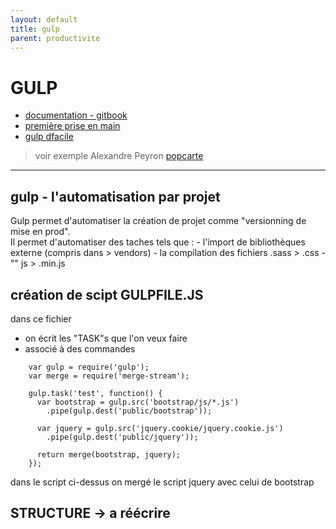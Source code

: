 ```yaml
---
layout: default
title: gulp
parent: productivite
---
```


# GULP

 - [documentation - gitbook](https://gulpjs.org/)
 - [première prise en main](http://mnemotix.github.io/gulp-tuto/)
 - [gulp dfacile](https://la-cascade.io/gulp-pour-les-debutants/)

> voir exemple Alexandre Peyron [popcarte](https://www.popcarte.com/)

--------


## gulp -  l'automatisation par projet
Gulp permet d'automatiser la création de projet comme "versionning de mise en prod".<br>
Il permet d'automatiser des taches tels que :
    - l'import de bibliothèques externe (compris dans > vendors)
    - la compilation des fichiers .sass > .css
    - "" js > .min.js

## création de scipt GULPFILE.JS    
dans ce fichier 
- on écrit les "TASK"s que l'on veux faire 
- associé à des commandes

```
    var gulp = require('gulp');
    var merge = require('merge-stream');
    
    gulp.task('test', function() {
      var bootstrap = gulp.src('bootstrap/js/*.js')
        .pipe(gulp.dest('public/bootstrap'));
    
      var jquery = gulp.src('jquery.cookie/jquery.cookie.js')
        .pipe(gulp.dest('public/jquery'));
    
      return merge(bootstrap, jquery);
    });
```

dans le script ci-dessus on mergé le script jquery avec celui de bootstrap


## STRUCTURE -> a réécrire



